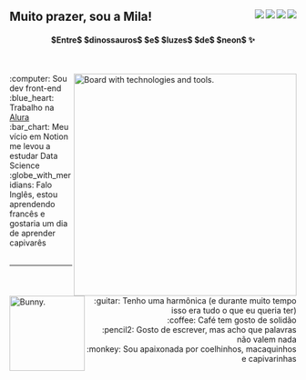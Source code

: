<div>
<a href="https://dev.to/milenaemmert"><img src="https://cdn.discordapp.com/attachments/904892540409503866/1045010947992989806/dev.png" align="right"></a>
<a href="https://www.linkedin.com/in/milenaemmert/" align="right"><img src="https://cdn.discordapp.com/attachments/904892540409503866/1045010939193344050/in.png" align="right"></a>
  <a href="https://www.youtube.com/@milenaemmert" align="right"><img src="https://cdn.discordapp.com/attachments/904892540409503866/1045010929059901480/yt.png" align="right"></a>
  <a href="https://cutt.ly/revisao-js-html-css" align="right"><img src="https://cdn.discordapp.com/attachments/904892540409503866/1045010952858382376/notion.png" align="right"></a>
  
## Muito prazer, sou a Mila!
<h4 align="middle"> $Entre$ $dinossauros$ $e$ $luzes$ $de$ $neon$ ✨</h4>
</div>
<br>
<p align="right"></p>
<img src="https://cdn.discordapp.com/attachments/904892540409503866/1045004354614218802/banner.png" align="right" alt="Board with technologies and tools." width="391">

<div align="left">
:computer: Sou dev front-end<br>
:blue_heart: Trabalho na <a href="https://www.alura.com.br/">Alura</a><br>
:bar_chart: Meu vício em Notion me levou a estudar Data Science<br>
:globe_with_meridians: Falo Inglês, estou aprendendo francês e gostaria um dia de aprender capivarês<br>
</div>
<br>
<hr>
<img src="https://user-images.githubusercontent.com/87506547/203601477-4fb62f1c-4d78-4c93-a1af-b70dd470a05d.png" align="left" alt="Bunny." width="132">
<div align="right">
<br><br>
:guitar: Tenho uma harmônica (e durante muito tempo isso era tudo o que eu queria ter)<br>
:coffee: Café tem gosto de solidão<br>
:pencil2: Gosto de escrever, mas acho que palavras não valem nada<br>
:monkey: Sou apaixonada por coelhinhos, macaquinhos e capivarinhas
</br>



